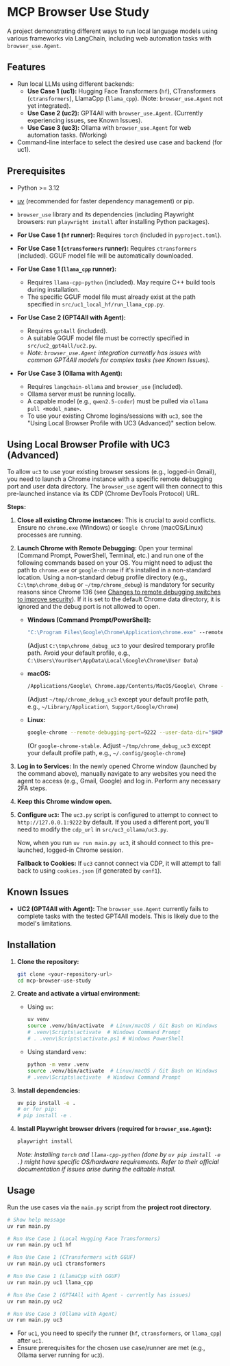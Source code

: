 # MCP Browser Use Study

A project demonstrating different ways to run local language models using various frameworks via LangChain, including web automation tasks with `browser_use.Agent`.

## Features

*   Run local LLMs using different backends:
    *   **Use Case 1 (uc1):** Hugging Face Transformers (`hf`), CTransformers (`ctransformers`), LlamaCpp (`llama_cpp`). (Note: `browser_use.Agent` not yet integrated).
    *   **Use Case 2 (uc2):** GPT4All with `browser_use.Agent`. (Currently experiencing issues, see Known Issues).
    *   **Use Case 3 (uc3):** Ollama with `browser_use.Agent` for web automation tasks. (Working)
*   Command-line interface to select the desired use case and backend (for uc1).

## Prerequisites

*   Python >= 3.12
*   [uv](https://github.com/astral-sh/uv) (recommended for faster dependency management) or pip.
*   `browser_use` library and its dependencies (including Playwright browsers: run `playwright install` after installing Python packages).

*   **For Use Case 1 (`hf` runner):** Requires `torch` (included in `pyproject.toml`).
*   **For Use Case 1 (`ctransformers` runner):** Requires `ctransformers` (included). GGUF model file will be automatically downloaded.
*   **For Use Case 1 (`llama_cpp` runner):**
    *   Requires `llama-cpp-python` (included). May require C++ build tools during installation.
    *   The specific GGUF model file must already exist at the path specified in `src/uc1_local_hf/run_llama_cpp.py`.

*   **For Use Case 2 (GPT4All with Agent):**
    *   Requires `gpt4all` (included).
    *   A suitable GGUF model file must be correctly specified in `src/uc2_gpt4all/uc2.py`.
    *   *Note: `browser_use.Agent` integration currently has issues with common GPT4All models for complex tasks (see Known Issues).*

*   **For Use Case 3 (Ollama with Agent):**
    *   Requires `langchain-ollama` and `browser_use` (included).
    *   Ollama server must be running locally.
    *   A capable model (e.g., `qwen2.5-coder`) must be pulled via `ollama pull <model_name>`.
    *   To use your existing Chrome logins/sessions with `uc3`, see the "Using Local Browser Profile with UC3 (Advanced)" section below.

## Using Local Browser Profile with UC3 (Advanced)

To allow `uc3` to use your existing browser sessions (e.g., logged-in Gmail), you need to launch a Chrome instance with a specific remote debugging port and user data directory. The `browser_use` agent will then connect to this pre-launched instance via its CDP (Chrome DevTools Protocol) URL.

**Steps:**

1.  **Close all existing Chrome instances:** This is crucial to avoid conflicts. Ensure no `chrome.exe` (Windows) or `Google Chrome` (macOS/Linux) processes are running.

2.  **Launch Chrome with Remote Debugging:**
    Open your terminal (Command Prompt, PowerShell, Terminal, etc.) and run one of the following commands based on your OS. You might need to adjust the path to `chrome.exe` or `google-chrome` if it's installed in a non-standard location.
    Using a non-standard debug profile directory (e.g., `C:\tmp\chrome_debug` or `~/tmp/chrome_debug`) is mandatory for security reasons since Chrome 136 (see [Changes to remote debugging switches to improve security](https://developer.chrome.com/blog/remote-debugging-port)). If it is set to the default Chrome data directory, it is ignored and the debug port is not allowed to open.

    *   **Windows (Command Prompt/PowerShell):**
        ```cmd
        "C:\Program Files\Google\Chrome\Application\chrome.exe" --remote-debugging-port=9222 --user-data-dir="C:\tmp\chrome_debug_uc3"
        ```
        (Adjust `C:\tmp\chrome_debug_uc3` to your desired temporary profile path. Avoid your default profile, e.g., `C:\Users\YourUser\AppData\Local\Google\Chrome\User Data`)

    *   **macOS:**
        ```bash
        /Applications/Google\ Chrome.app/Contents/MacOS/Google\ Chrome --remote-debugging-port=9222 --user-data-dir="$HOME/tmp/chrome_debug_uc3"
        ```
        (Adjust `~/tmp/chrome_debug_uc3` except your default profile path, e.g., `~/Library/Application\ Support/Google/Chrome`)

    *   **Linux:**
        ```bash
        google-chrome --remote-debugging-port=9222 --user-data-dir="$HOME/tmp/chrome_debug_uc3"
        ```
        (Or `google-chrome-stable`. Adjust `~/tmp/chrome_debug_uc3` except your default profile path, e.g., `~/.config/google-chrome`)

3.  **Log in to Services:** In the newly opened Chrome window (launched by the command above), manually navigate to any websites you need the agent to access (e.g., Gmail, Google) and log in. Perform any necessary 2FA steps.

4.  **Keep this Chrome window open.**

5.  **Configure `uc3`:**
    The `uc3.py` script is configured to attempt to connect to `http://127.0.0.1:9222` by default. If you used a different port, you'll need to modify the `cdp_url` in `src/uc3_ollama/uc3.py`.

    Now, when you run `uv run main.py uc3`, it should connect to this pre-launched, logged-in Chrome session.

    **Fallback to Cookies:** If `uc3` cannot connect via CDP, it will attempt to fall back to using `cookies.json` (if generated by `conf1`).

## Known Issues

*   **UC2 (GPT4All with Agent):** The `browser_use.Agent` currently fails to complete tasks with the tested GPT4All models. This is likely due to the model's limitations.

## Installation

1.  **Clone the repository:**
    ```bash
    git clone <your-repository-url>
    cd mcp-browser-use-study
    ```

2.  **Create and activate a virtual environment:**
    *   Using `uv`:
        ```bash
        uv venv
        source .venv/bin/activate  # Linux/macOS / Git Bash on Windows
        # .venv\Scripts\activate  # Windows Command Prompt
        # . .venv\Scripts\activate.ps1 # Windows PowerShell
        ```
    *   Using standard `venv`:
        ```bash
        python -m venv .venv
        source .venv/bin/activate  # Linux/macOS / Git Bash on Windows
        # .venv\Scripts\activate  # Windows Command Prompt
        ```

3.  **Install dependencies:**
    ```bash
    uv pip install -e .
    # or for pip:
    # pip install -e .
    ```

4.  **Install Playwright browser drivers (required for `browser_use.Agent`):**
    ```bash
    playwright install
    ```
    *Note: Installing `torch` and `llama-cpp-python` (done by `uv pip install -e .`) might have specific OS/hardware requirements. Refer to their official documentation if issues arise during the editable install.*

## Usage

Run the use cases via the `main.py` script from the **project root directory**.

```bash
# Show help message
uv run main.py

# Run Use Case 1 (Local Hugging Face Transformers)
uv run main.py uc1 hf

# Run Use Case 1 (CTransformers with GGUF)
uv run main.py uc1 ctransformers

# Run Use Case 1 (LlamaCpp with GGUF)
uv run main.py uc1 llama_cpp

# Run Use Case 2 (GPT4All with Agent - currently has issues)
uv run main.py uc2

# Run Use Case 3 (Ollama with Agent)
uv run main.py uc3
```

*   For `uc1`, you need to specify the runner (`hf`, `ctransformers`, or `llama_cpp`) after `uc1`.
*   Ensure prerequisites for the chosen use case/runner are met (e.g., Ollama server running for `uc3`).

